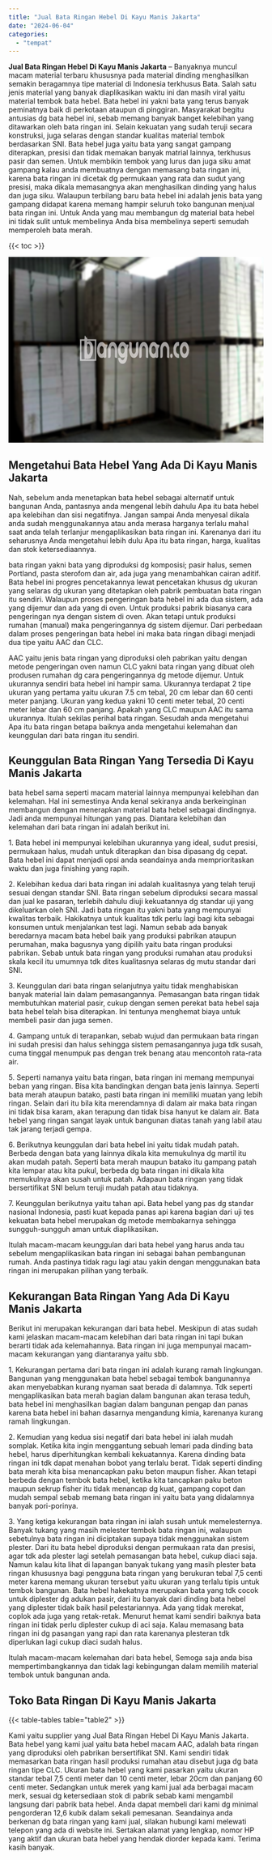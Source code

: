 ```yaml
---
title: "Jual Bata Ringan Hebel Di Kayu Manis Jakarta"
date: "2024-06-04"
categories: 
  - "tempat"
---
```


**Jual Bata Ringan Hebel Di Kayu Manis Jakarta** – Banyaknya muncul macam material terbaru khususnya pada material dinding menghasilkan semakin beragamnya tipe material di Indonesia terkhusus Bata. Salah satu jenis material yang banyak diaplikasikan waktu ini dan masih viral yaitu material tembok bata hebel. Bata hebel ini yakni bata yang terus banyak peminatnya baik di perkotaan ataupun di pinggiran. Masyarakat begitu antusias dg bata hebel ini, sebab memang banyak banget kelebihan yang ditawarkan oleh bata ringan ini. Selain kekuatan yang sudah teruji secara konstruksi, juga selaras dengan standar kualitas material tembok berdasarkan SNI. Bata hebel juga yaitu bata yang sangat gampang diterapkan, presisi dan tidak memakan banyak matrial lainnya, terkhusus pasir dan semen. Untuk membikin tembok yang lurus dan juga siku amat gampang kalau anda membuatnya dengan memasang bata ringan ini, karena bata ringan ini dicetak dg permukaan yang rata dan sudut yang presisi, maka dikala memasangnya akan menghasilkan dinding yang halus dan juga siku. Walaupun terbilang baru bata hebel ini adalah jenis bata yang gampang didapat karena memang hampir seluruh toko bangunan menjual bata ringan ini. Untuk Anda yang mau membangun dg material bata hebel ini tidak sulit untuk membelinya Anda bisa membelinya seperti semudah memperoleh bata merah.

{{< toc >}}

![Jual Bata Ringan Hebel Di Kayu Manis Jakarta](/images/jual-hebel-murah-38.png)

## Mengetahui Bata Hebel Yang Ada Di Kayu Manis Jakarta

Nah, sebelum anda menetapkan bata hebel sebagai alternatif untuk bangunan Anda, pantasnya anda mengenal lebih dahulu Apa itu bata hebel apa kelebihan dan sisi negatifnya. Jangan sampai Anda menyesal dikala anda sudah menggunakannya atau anda merasa harganya terlalu mahal saat anda telah terlanjur mengaplikasikan bata ringan ini. Karenanya dari itu seharusnya Anda mengetahui lebih dulu Apa itu bata ringan, harga, kualitas dan stok ketersediaannya.

bata ringan yakni bata yang diproduksi dg komposisi; pasir halus, semen Portland, pasta sterofom dan air, ada juga yang menambahkan cairan aditif. Bata hebel ini progres pencetakannya lewat pencetakan khusus dg ukuran yang selaras dg ukuran yang ditetapkan oleh pabrik pembuatan bata ringan itu sendiri. Walaupun proses pengeringan bata hebel ini ada dua sistem, ada yang dijemur dan ada yang di oven. Untuk produksi pabrik biasanya cara pengeringan nya dengan sistem di oven. Akan tetapi untuk produksi rumahan (manual) maka pengeringannya dg sistem dijemur. Dari perbedaan dalam proses pengeringan bata hebel ini maka bata ringan dibagi menjadi dua tipe yaitu AAC dan CLC.

AAC yaitu jenis bata ringan yang diproduksi oleh pabrikan yaitu dengan metode pengeringan oven namun CLC yakni bata ringan yang dibuat oleh produsen rumahan dg cara pengeringannya dg metode dijemur. Untuk ukurannya sendiri bata hebel ini hampir sama. Ukurannya terdapat 2 tipe ukuran yang pertama yaitu ukuran 7.5 cm tebal, 20 cm lebar dan 60 centi meter panjang. Ukuran yang kedua yakni 10 centi meter tebal, 20 centi meter lebar dan 60 cm panjang. Apakah yang CLC maupun AAC itu sama ukurannya. Itulah sekilas perihal bata ringan. Sesudah anda mengetahui Apa itu bata ringan betapa baiknya anda mengetahui kelemahan dan keunggulan dari bata ringan itu sendiri.

## Keunggulan Bata Ringan Yang Tersedia Di Kayu Manis Jakarta

bata hebel sama seperti macam material lainnya mempunyai kelebihan dan kelemahan. Hal ini semestinya Anda kenal sekiranya anda berkeinginan membangun dengan menerapkan material bata hebel sebagai dindingnya. Jadi anda mempunyai hitungan yang pas. Diantara kelebihan dan kelemahan dari bata ringan ini adalah berikut ini.

1\. Bata hebel ini mempunyai kelebihan ukurannya yang ideal, sudut presisi, permukaan halus, mudah untuk diterapkan dan bisa dipasang dg cepat. Bata hebel ini dapat menjadi opsi anda seandainya anda memprioritaskan waktu dan juga finishing yang rapih.

2\. Kelebihan kedua dari bata ringan ini adalah kualitasnya yang telah teruji sesuai dengan standar SNI. Bata ringan sebelum diproduksi secara massal dan jual ke pasaran, terlebih dahulu diuji kekuatannya dg standar uji yang dikeluarkan oleh SNI. Jadi bata ringan itu yakni bata yang mempunyai kwalitas terbaik. Hakikatnya untuk kualitas tdk perlu lagi bagi kita sebagai konsumen untuk menjalankan test lagi. Namun sebab ada banyak beredarnya macam bata hebel baik yang produksi pabrikan ataupun perumahan, maka bagusnya yang dipilih yaitu bata ringan produksi pabrikan. Sebab untuk bata ringan yang produksi rumahan atau produksi skala kecil itu umumnya tdk dites kualitasnya selaras dg mutu standar dari SNI.

3\. Keunggulan dari bata ringan selanjutnya yaitu tidak menghabiskan banyak material lain dalam pemasangannya. Pemasangan bata ringan tidak membutuhkan material pasir, cukup dengan semen perekat bata hebel saja bata hebel telah bisa diterapkan. Ini tentunya menghemat biaya untuk membeli pasir dan juga semen.

4\. Gampang untuk di terapankan, sebab wujud dan permukaan bata ringan ini sudah presisi dan halus sehingga sistem pemasangannya juga tdk susah, cuma tinggal menumpuk pas dengan trek benang atau mencontoh rata-rata air.

5\. Seperti namanya yaitu bata ringan, bata ringan ini memang mempunyai beban yang ringan. Bisa kita bandingkan dengan bata jenis lainnya. Seperti bata merah ataupun batako, pasti bata ringan ini memiliki muatan yang lebih ringan. Selain dari itu bila kita merendamnya di dalam air maka bata ringan ini tidak bisa karam, akan terapung dan tidak bisa hanyut ke dalam air. Bata hebel yang ringan sangat layak untuk bangunan diatas tanah yang labil atau tak jarang terjadi gempa.

6\. Berikutnya keunggulan dari bata hebel ini yaitu tidak mudah patah. Berbeda dengan bata yang lainnya dikala kita memukulnya dg martil itu akan mudah patah. Seperti bata merah maupun batako itu gampang patah kita lempar atau kita pukul, berbeda dg bata ringan ini dikala kita memukulnya akan susah untuk patah. Adapaun bata ringan yang tidak bersertifikat SNI belum teruji mudah patah atau tidaknya.

7\. Keunggulan berikutnya yaitu tahan api. Bata hebel yang pas dg standar nasional Indonesia, pasti kuat kepada panas api karena bagian dari uji tes kekuatan bata hebel merupakan dg metode membakarnya sehingga sungguh-sungguh aman untuk diaplikasikan.

Itulah macam-macam keunggulan dari bata hebel yang harus anda tau sebelum mengaplikasikan bata ringan ini sebagai bahan pembangunan rumah. Anda pastinya tidak ragu lagi atau yakin dengan menggunakan bata ringan ini merupakan pilihan yang terbaik.

## Kekurangan Bata Ringan Yang Ada Di Kayu Manis Jakarta

Berikut ini merupakan kekurangan dari bata hebel. Meskipun di atas sudah kami jelaskan macam-macam kelebihan dari bata ringan ini tapi bukan berarti tidak ada kelemahannya. Bata ringan ini juga mempunyai macam-macam kekurangan yang diantaranya yaitu sbb.

1\. Kekurangan pertama dari bata ringan ini adalah kurang ramah lingkungan. Bangunan yang menggunakan bata hebel sebagai tembok bangunannya akan menyebabkan kurang nyaman saat berada di dalamnya. Tdk seperti mengaplikasikan bata merah bagian dalam bangunan akan terasa teduh, bata hebel ini menghasilkan bagian dalam bangunan pengap dan panas karena bata hebel ini bahan dasarnya mengandung kimia, karenanya kurang ramah lingkungan.

2\. Kemudian yang kedua sisi negatif dari bata hebel ini ialah mudah somplak. Ketika kita ingin menggantung sebuah lemari pada dinding bata hebel, harus diperhitungkan kembali kekuatannya. Karena dinding bata ringan ini tdk dapat menahan bobot yang terlalu berat. Tidak seperti dinding bata merah kita bisa menancapkan paku beton maupun fisher. Akan tetapi berbeda dengan tembok bata hebel, ketika kita tancapkan paku beton maupun sekrup fisher itu tidak menancap dg kuat, gampang copot dan mudah sempal sebab memang bata ringan ini yaitu bata yang didalamnya banyak pori-porinya.

3\. Yang ketiga kekurangan bata ringan ini ialah susah untuk memelesternya. Banyak tukang yang masih melester tembok bata ringan ini, walaupun sebetulnya bata ringan ini diciptakan supaya tidak menggunakan sistem plester. Dari itu bata hebel diproduksi dengan permukaan rata dan presisi, agar tdk ada plester lagi setelah pemasangan bata hebel, cukup diaci saja. Namun kalau kita lihat di lapangan banyak tukang yang masih plester bata ringan khususnya bagi pengguna bata ringan yang berukuran tebal 7,5 centi meter karena memang ukuran tersebut yaitu ukuran yang terlalu tipis untuk tembok bangunan. Bata hebel hakekatnya merupakan bata yang tdk cocok untuk diplester dg adukan pasir, dari itu banyak dari dinding bata hebel yang diplester tidak baik hasil pelestariannya. Ada yang tidak merekat, coplok ada juga yang retak-retak. Menurut hemat kami sendiri baiknya bata ringan ini tidak perlu diplester cukup di aci saja. Kalau memasang bata ringan ini dg pasangan yang rapi dan rata karenanya plesteran tdk diperlukan lagi cukup diaci sudah halus.

Itulah macam-macam kelemahan dari bata hebel, Semoga saja anda bisa mempertimbangkannya dan tidak lagi kebingungan dalam memilih material tembok untuk bangunan anda.

## Toko Bata Ringan Di Kayu Manis Jakarta

{{< table-tables table="table2" >}}

Kami yaitu supplier yang Jual Bata Ringan Hebel Di Kayu Manis Jakarta. Bata hebel yang kami jual yaitu bata hebel macam AAC, adalah bata ringan yang diproduksi oleh pabrikan bersertifikat SNI. Kami sendiri tidak memasarkan bata ringan hasil produksi rumahan atau disebut juga dg bata ringan tipe CLC. Ukuran bata hebel yang kami pasarkan yaitu ukuran standar tebal 7,5 centi meter dan 10 centi meter, lebar 20cm dan panjang 60 centi meter. Sedangkan untuk merek yang kami jual ada berbagai macam merk, sesuai dg ketersediaan stok di pabrik sebab kami mengambil langsung dari pabrik bata hebel. Anda dapat membeli dari kami dg minimal pengorderan 12,6 kubik dalam sekali pemesanan. Seandainya anda berkenan dg bata ringan yang kami jual, silakan hubungi kami melewati telepon yang ada di website ini. Sertakan alamat yang lengkap, nomor HP yang aktif dan ukuran bata hebel yang hendak diorder kepada kami. Terima kasih banyak.
